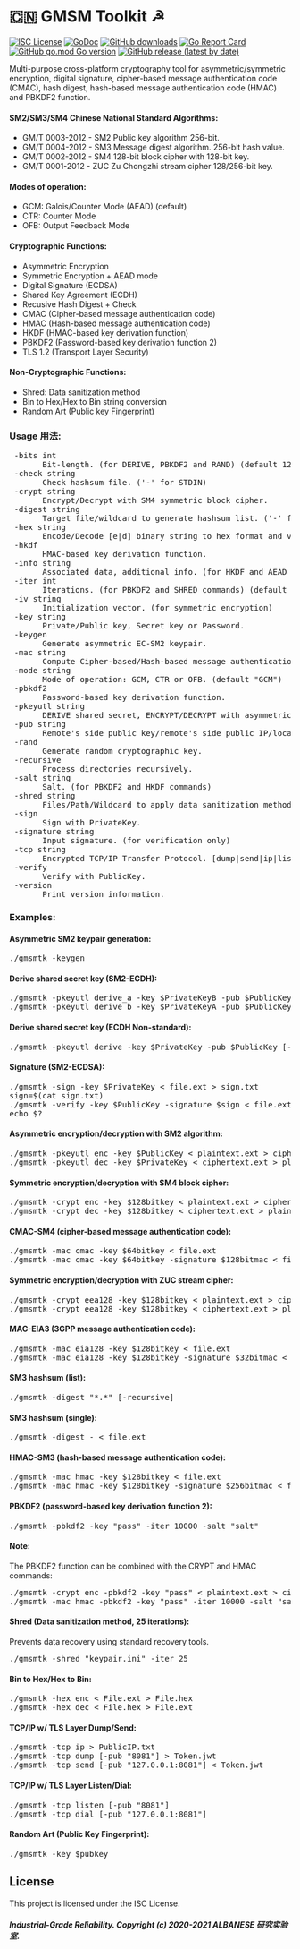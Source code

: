 # :cn: GMSM Toolkit ☭
[![ISC License](http://img.shields.io/badge/license-ISC-blue.svg)](https://github.com/pedroalbanese/gmsmtk/blob/master/LICENSE.md) 
[![GoDoc](https://godoc.org/github.com/pedroalbanese/gmsmtk?status.png)](http://godoc.org/github.com/pedroalbanese/gmsmtk)
[![GitHub downloads](https://img.shields.io/github/downloads/pedroalbanese/gmsmtk/total.svg?logo=github&logoColor=white)](https://github.com/pedroalbanese/gmsmtk/releases)
[![Go Report Card](https://goreportcard.com/badge/github.com/pedroalbanese/gmsmtk)](https://goreportcard.com/report/github.com/pedroalbanese/gmsmtk)
[![GitHub go.mod Go version](https://img.shields.io/github/go-mod/go-version/pedroalbanese/gmsmtk)](https://golang.org)
[![GitHub release (latest by date)](https://img.shields.io/github/v/release/pedroalbanese/gmsmtk)](https://github.com/pedroalbanese/gmsmtk/releases)

Multi-purpose cross-platform cryptography tool for asymmetric/symmetric encryption, digital signature, cipher-based message authentication code (CMAC), hash digest, hash-based message authentication code (HMAC) and PBKDF2 function.

#### SM2/SM3/SM4 Chinese National Standard Algorithms:
* GM/T 0003-2012 - SM2 Public key algorithm 256-bit.
* GM/T 0004-2012 - SM3 Message digest algorithm. 256-bit hash value.
* GM/T 0002-2012 - SM4 128-bit block cipher with 128-bit key.
* GM/T 0001-2012 - ZUC Zu Chongzhi stream cipher 128/256-bit key.

#### Modes of operation:
* GCM: Galois/Counter Mode (AEAD) (default)
* CTR: Counter Mode
* OFB: Output Feedback Mode

#### Cryptographic Functions:
* Asymmetric Encryption
* Symmetric Encryption + AEAD mode
* Digital Signature (ECDSA)
* Shared Key Agreement (ECDH)
* Recusive Hash Digest + Check 
* CMAC (Cipher-based message authentication code)
* HMAC (Hash-based message authentication code)
* HKDF (HMAC-based key derivation function)
* PBKDF2 (Password-based key derivation function 2)
* TLS 1.2 (Transport Layer Security)

#### Non-Cryptographic Functions:
* Shred: Data sanitization method
* Bin to Hex/Hex to Bin string conversion
* Random Art (Public key Fingerprint)

### Usage 用法:
<pre> -bits int
       Bit-length. (for DERIVE, PBKDF2 and RAND) (default 128)
 -check string
       Check hashsum file. ('-' for STDIN)
 -crypt string
       Encrypt/Decrypt with SM4 symmetric block cipher.
 -digest string
       Target file/wildcard to generate hashsum list. ('-' for STDIN)
 -hex string
       Encode/Decode [e|d] binary string to hex format and vice-versa.
 -hkdf
       HMAC-based key derivation function.
 -info string
       Associated data, additional info. (for HKDF and AEAD encryption)
 -iter int
       Iterations. (for PBKDF2 and SHRED commands) (default 1)
 -iv string
       Initialization vector. (for symmetric encryption)
 -key string
       Private/Public key, Secret key or Password.
 -keygen
       Generate asymmetric EC-SM2 keypair.
 -mac string
       Compute Cipher-based/Hash-based message authentication code.
 -mode string
       Mode of operation: GCM, CTR or OFB. (default "GCM")
 -pbkdf2
       Password-based key derivation function.
 -pkeyutl string
       DERIVE shared secret, ENCRYPT/DECRYPT with asymmetric algorithm.
 -pub string
       Remote's side public key/remote's side public IP/local port.
 -rand
       Generate random cryptographic key.
 -recursive
       Process directories recursively.
 -salt string
       Salt. (for PBKDF2 and HKDF commands)
 -shred string
       Files/Path/Wildcard to apply data sanitization method.
 -sign
       Sign with PrivateKey.
 -signature string
       Input signature. (for verification only)
 -tcp string
       Encrypted TCP/IP Transfer Protocol. [dump|send|ip|listen|dial]
 -verify
       Verify with PublicKey.
 -version
       Print version information.</pre>

### Examples:
#### Asymmetric SM2 keypair generation:
<pre>./gmsmtk -keygen
</pre>
#### Derive shared secret key (SM2-ECDH):
<pre>./gmsmtk -pkeyutl derive_a -key $PrivateKeyB -pub $PublicKeyA [-info RandA;RandB] [-bits 64|128|256]
./gmsmtk -pkeyutl derive_b -key $PrivateKeyA -pub $PublicKeyB [-info RandA;RandB] [-bits 64|128|256]
</pre>
#### Derive shared secret key (ECDH Non-standard):
<pre>./gmsmtk -pkeyutl derive -key $PrivateKey -pub $PublicKey [-bits 64|128|256]
</pre>
#### Signature (SM2-ECDSA):
<pre>./gmsmtk -sign -key $PrivateKey < file.ext > sign.txt
sign=$(cat sign.txt)
./gmsmtk -verify -key $PublicKey -signature $sign < file.ext
echo $?
</pre>
#### Asymmetric encryption/decryption with SM2 algorithm:
<pre>./gmsmtk -pkeyutl enc -key $PublicKey < plaintext.ext > ciphertext.ext
./gmsmtk -pkeyutl dec -key $PrivateKey < ciphertext.ext > plaintext.ext
</pre>
#### Symmetric encryption/decryption with SM4 block cipher:
<pre>./gmsmtk -crypt enc -key $128bitkey < plaintext.ext > ciphertext.ext
./gmsmtk -crypt dec -key $128bitkey < ciphertext.ext > plaintext.ext
</pre>
#### CMAC-SM4 (cipher-based message authentication code):
<pre>./gmsmtk -mac cmac -key $64bitkey < file.ext
./gmsmtk -mac cmac -key $64bitkey -signature $128bitmac < file.ext
</pre>
#### Symmetric encryption/decryption with ZUC stream cipher:
<pre>./gmsmtk -crypt eea128 -key $128bitkey < plaintext.ext > ciphertext.ext
./gmsmtk -crypt eea128 -key $128bitkey < ciphertext.ext > plaintext.ext
</pre>
#### MAC-EIA3 (3GPP message authentication code):
<pre>./gmsmtk -mac eia128 -key $128bitkey < file.ext
./gmsmtk -mac eia128 -key $128bitkey -signature $32bitmac < file.ext
</pre>
#### SM3 hashsum (list):
<pre>./gmsmtk -digest "*.*" [-recursive]
</pre>
#### SM3 hashsum (single):
<pre>./gmsmtk -digest - < file.ext
</pre>
#### HMAC-SM3 (hash-based message authentication code):
<pre>./gmsmtk -mac hmac -key $128bitkey < file.ext
./gmsmtk -mac hmac -key $128bitkey -signature $256bitmac < file.ext
</pre>
#### PBKDF2 (password-based key derivation function 2):
<pre>./gmsmtk -pbkdf2 -key "pass" -iter 10000 -salt "salt"
</pre>
#### Note:
The PBKDF2 function can be combined with the CRYPT and HMAC commands:
<pre>./gmsmtk -crypt enc -pbkdf2 -key "pass" < plaintext.ext > ciphertext.ext
./gmsmtk -mac hmac -pbkdf2 -key "pass" -iter 10000 -salt "salt" < file.ext
</pre>
#### Shred (Data sanitization method, 25 iterations):
Prevents data recovery using standard recovery tools.
<pre>./gmsmtk -shred "keypair.ini" -iter 25
</pre>
#### Bin to Hex/Hex to Bin:
<pre>./gmsmtk -hex enc < File.ext > File.hex
./gmsmtk -hex dec < File.hex > File.ext
</pre>
#### TCP/IP w/ TLS Layer Dump/Send:
<pre>./gmsmtk -tcp ip > PublicIP.txt
./gmsmtk -tcp dump [-pub "8081"] > Token.jwt
./gmsmtk -tcp send [-pub "127.0.0.1:8081"] < Token.jwt
</pre>
#### TCP/IP w/ TLS Layer Listen/Dial:
<pre>./gmsmtk -tcp listen [-pub "8081"]
./gmsmtk -tcp dial [-pub "127.0.0.1:8081"]
</pre>
#### Random Art (Public Key Fingerprint):
<pre>./gmsmtk -key $pubkey
</pre>
## License

This project is licensed under the ISC License.

##### Industrial-Grade Reliability. Copyright (c) 2020-2021 ALBANESE 研究实验室.
